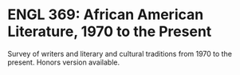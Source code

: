# ENGL 369: African American Literature, 1970 to the Present

Survey of writers and literary and cultural traditions from 1970 to the present. Honors version available.